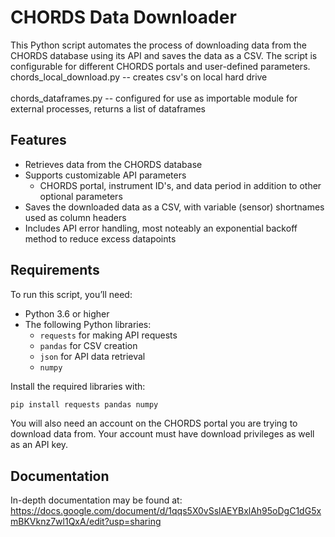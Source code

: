 # CHORDS Data Downloader

This Python script automates the process of downloading data from the CHORDS database using its API and saves the data as a CSV. The script is configurable for different CHORDS portals and user-defined parameters.<br>
chords_local_download.py -- creates csv's on local hard drive<br><br>
chords_dataframes.py -- configured for use as importable module for external processes, returns a list of dataframes 

## Features
- Retrieves data from the CHORDS database
- Supports customizable API parameters
  - CHORDS portal, instrument ID's, and data period in addition to other optional parameters
- Saves the downloaded data as a CSV, with variable (sensor) shortnames used as column headers
- Includes API error handling, most noteably an exponential backoff method to reduce excess datapoints

## Requirements

To run this script, you’ll need:
- Python 3.6 or higher
- The following Python libraries:
  - `requests` for making API requests
  - `pandas` for CSV creation
  - `json` for API data retrieval
  - `numpy` 

Install the required libraries with:

```bash
pip install requests pandas numpy 
```
You will also need an account on the CHORDS portal you are trying to download data from. Your account must have download privileges as well as an API key.

## Documentation
In-depth documentation may be found at: https://docs.google.com/document/d/1qqs5X0vSslAEYBxlAh95oDgC1dG5xmBKVknz7wl1QxA/edit?usp=sharing
